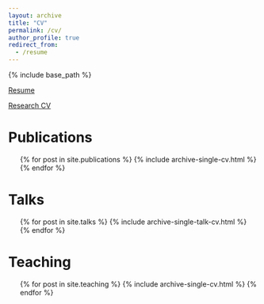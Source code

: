 ```yaml
---
layout: archive
title: "CV"
permalink: /cv/
author_profile: true
redirect_from:
  - /resume
---
```


{% include base_path %}

[Resume](https://jerrybubble.github.io/_pages/Zeyu_cv_work.pdf)

[Research CV](https://jerrybubble.github.io/_pages/Zeyu_cv.pdf)


Publications
======
  <ul>{% for post in site.publications %}
    {% include archive-single-cv.html %}
  {% endfor %}</ul>
  
Talks
======
  <ul>{% for post in site.talks %}
    {% include archive-single-talk-cv.html %}
  {% endfor %}</ul>
  
Teaching
======
  <ul>{% for post in site.teaching %}
    {% include archive-single-cv.html %}
  {% endfor %}</ul>
  
<!---  
Education
======
* B.S. in Statistics, Mathematics, and Sociology, University of Wisconsin-Madison, 2019
* Ph.D student in Statistics, University of Washington, current

Work experience
======
* Summer 2015: Research Assistant
  * Github University
  * Duties included: Tagging issues
  * Supervisor: Professor Git

* Fall 2015: Research Assistant
  * Github University
  * Duties included: Merging pull requests
  * Supervisor: Professor Hub
  
Skills
======
* Skill 1
* Skill 2
  * Sub-skill 2.1
  * Sub-skill 2.2
  * Sub-skill 2.3
* Skill 3
  
Service and leadership
======
* Currently signed in to 43 different slack teams
-->